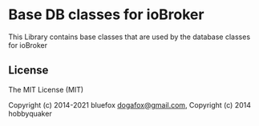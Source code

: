 # Base DB classes for ioBroker
This Library contains base classes that are used by the database classes for ioBroker

## License
The MIT License (MIT)

Copyright (c) 2014-2021 bluefox <dogafox@gmail.com>,
Copyright (c) 2014      hobbyquaker
